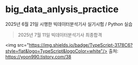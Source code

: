 # big_data_anlysis_practice
2025년 6월 21일 시행한 빅데이터분석기사 실기시험 / Python 실습 

> 2025년 7월 11일 빅데이터분석기사 최종합격

<img src="https://img.shields.io/badge/TypeScript-3178C6?style=flat&logo=TypeScript&logoColor=white"/>
출처: https://yoon990.tistory.com/38
